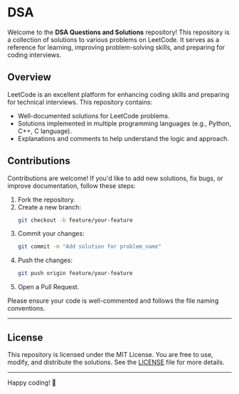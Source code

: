 # DSA
Welcome to the **DSA Questions and Solutions** repository! This repository is a collection of solutions to various problems on LeetCode. It serves as a reference for learning, improving problem-solving skills, and preparing for coding interviews.

## Overview

LeetCode is an excellent platform for enhancing coding skills and preparing for technical interviews. This repository contains:

- Well-documented solutions for LeetCode problems.
- Solutions implemented in multiple programming languages (e.g., Python, C++, C language).
- Explanations and comments to help understand the logic and approach.

## Contributions

Contributions are welcome! If you'd like to add new solutions, fix bugs, or improve documentation, follow these steps:

1. Fork the repository.
2. Create a new branch:
   ```bash
   git checkout -b feature/your-feature
   ```
3. Commit your changes:
   ```bash
   git commit -m "Add solution for problem_name"
   ```
4. Push the changes:
   ```bash
   git push origin feature/your-feature
   ```
5. Open a Pull Request.

Please ensure your code is well-commented and follows the file naming conventions.

---

## License

This repository is licensed under the MIT License. You are free to use, modify, and distribute the solutions. See the [LICENSE](LICENSE) file for more details.

---

Happy coding! 🚀

